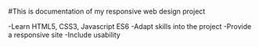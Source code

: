 #This is documentation of my responsive web design project

-Learn HTML5, CSS3, Javascript ES6
-Adapt skills into the project
-Provide a responsive site
-Include usability 
